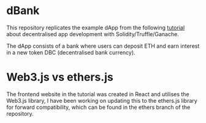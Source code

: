 # dBank 

This repository replicates the example dApp from the following [tutorial](https://www.youtube.com/watch?v=xWFba_9QYmc&t=5417s) about decentralised app development with Solidity/Truffle/Ganache.  

The dApp consists of a bank where users can deposit ETH and earn interest in a new token DBC (decentralised bank currency).

# Web3.js vs ethers.js

The frontend website in the tutorial was created in React and utilises the Web3.js library, I have been working on updating this to the ethers.js library for forward compatibility, which can be found in the ethers branch of the repository.
